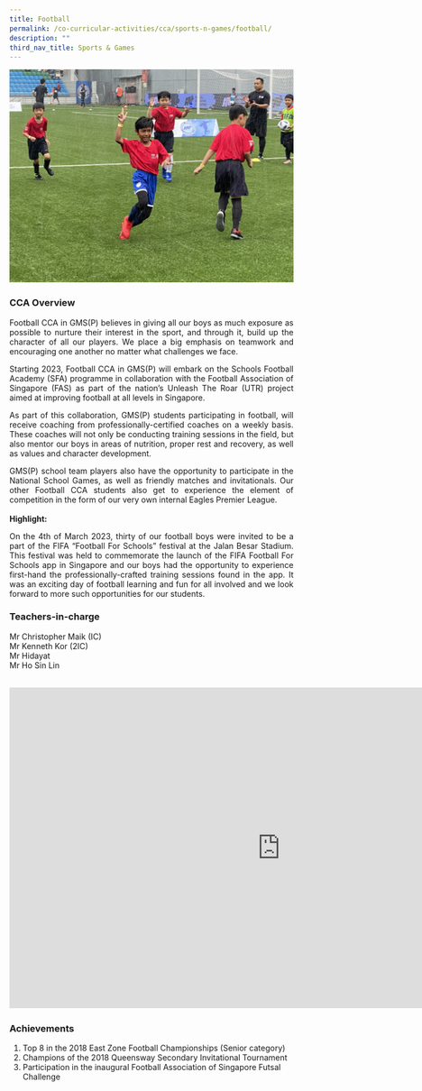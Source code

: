 ```yaml
---
title: Football
permalink: /co-curricular-activities/cca/sports-n-games/football/
description: ""
third_nav_title: Sports & Games
---
```

![](/images/FB27-min.jpg)

### CCA Overview

<p style="text-align: justify;">Football CCA in GMS(P) believes in giving all our boys as much exposure as possible to nurture their interest in the sport, and through it, build up the character of all our players. We place a big emphasis on teamwork and encouraging one another no matter what challenges we face.<br>

</p><p style="text-align: justify;">Starting 2023, Football CCA in GMS(P) will embark on the Schools Football Academy (SFA) programme in collaboration with the Football Association of Singapore (FAS) as part of the nation’s Unleash The Roar (UTR) project aimed at improving football at all levels in Singapore. <br>

</p><p style="text-align: justify;">As part of this collaboration, GMS(P) students participating in football, will receive coaching from professionally-certified coaches on a weekly basis. These coaches will not only be conducting training sessions in the field, but also mentor our boys in areas of nutrition, proper rest and recovery, as well as values and character development.<br>

</p><p style="text-align: justify;">GMS(P) school team players also have the opportunity to participate in the National School Games, as well as friendly matches and invitationals. Our other Football CCA students also get to experience the element of competition in the form of our very own internal Eagles Premier League. <br>
<br>
<b>Highlight:</b><br>
</p><p style="text-align: justify;">On the 4th of March 2023, thirty of our football boys were invited to be a part of the FIFA “Football For Schools” festival at the Jalan Besar Stadium. This festival was held to commemorate the launch of the FIFA Football For Schools app in Singapore and our boys had the opportunity to experience first-hand the professionally-crafted training sessions found in the app. It was an exciting day of football learning and fun for all involved and we look forward to more such opportunities for our students.<br></p>


### Teachers-in-charge

Mr Christopher Maik (IC) <br>
Mr Kenneth Kor (2IC)  <br>
Mr Hidayat<br>
Mr Ho Sin Lin<br><br>
	
<iframe allowfullscreen="true" height="569" width="960" frameborder="0" src="https://docs.google.com/presentation/d/e/2PACX-1vSdOxzkbqt-DcqIdZjVYrvkgoWbyRFMHCfccBx3P4YE_AEN2mtxNB4TKcsCdAxwns6qpeT4RtWudBD2/embed?start=true&amp;loop=true&amp;delayms=3000"></iframe><p></p>

### Achievements<br>
 
1.  Top 8 in the 2018 East Zone Football Championships (Senior category)<br>
2.  Champions of the 2018 Queensway Secondary Invitational Tournament<br>
3.  Participation in the inaugural Football Association of Singapore Futsal Challenge<br>